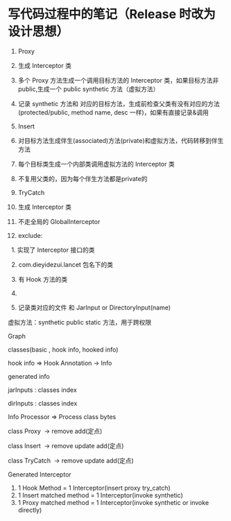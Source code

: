 # 写代码过程中的笔记（Release 时改为设计思想）

1. Proxy

1. 生成 Interceptor 类

2. 多个 Proxy 方法生成一个调用目标方法的 Interceptor 类，如果目标方法非public,生成一个 public synthetic 方法（虚拟方法）

3. 记录 synthetic 方法和 对应的目标方法，生成前检查父类有没有对应的方法(protected/public, method name, desc 一样)，如果有直接记录&调用


2. Insert

1. 对目标方法生成伴生(associated)方法(private)和虚拟方法，代码转移到伴生方法

2. 每个目标类生成一个内部类调用虚拟方法的 Interceptor 类

3. 不复用父类的，因为每个伴生方法都是private的


3. TryCatch

1. 生成 Interceptor 类

2. 不走全局的 GlobalInterceptor



4. exclude:

  1. 实现了 Interceptor 接口的类

  2. com.dieyidezui.lancet 包名下的类

  3. 有 Hook 方法的类

  4.



5. 记录类对应的文件 和 JarInput or DirectoryInput(name)


虚拟方法：synthetic public static 方法，用于跨权限





Graph



classes(basic , hook info, hooked info)

hook info => Hook Annotation -> Info


generated info


jarInputs : classes index



dirInputs : classes index





Info Processor => Process class bytes


class Proxy  -> remove add(定点)


class Insert  -> remove update add(定点)


class TryCatch  -> remove update add(定点)


Generated Interceptor

1. 1 Hook Method = 1 Interceptor(insert proxy try_catch)
2. 1 Insert matched method = 1 Interceptor(invoke synthetic)
3. 1 Proxy matched method = 1 Interceptor(invoke synthetic or invoke directly)
